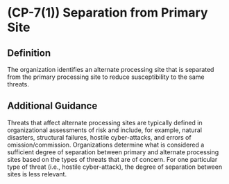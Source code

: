 
# (CP-7(1)) Separation from Primary Site

## Definition

The organization identifies an alternate processing site that is separated from the primary processing site to reduce susceptibility to the same threats.

## Additional Guidance

Threats that affect alternate processing sites are typically defined in organizational assessments of risk and include, for example, natural disasters, structural failures, hostile cyber-attacks, and errors of omission/commission. Organizations determine what is considered a sufficient degree of separation between primary and alternate processing sites based on the types of threats that are of concern. For one particular type of threat (i.e., hostile cyber-attack), the degree of separation between sites is less relevant.
